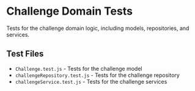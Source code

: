 # Challenge Domain Tests

Tests for the challenge domain logic, including models, repositories, and services.

## Test Files

- `Challenge.test.js` - Tests for the challenge model
- `challengeRepository.test.js` - Tests for the challenge repository
- `challengeService.test.js` - Tests for the challenge services
